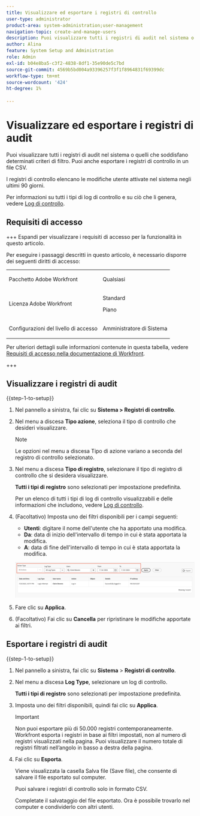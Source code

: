 ```yaml
---
title: Visualizzare ed esportare i registri di controllo
user-type: administrator
product-area: system-administration;user-management
navigation-topic: create-and-manage-users
description: Puoi visualizzare tutti i registri di audit nel sistema o quelli che soddisfano determinati criteri di filtro. Puoi anche esportare i registri di audit. I registri di controllo elencano le modifiche utente attivate nel sistema negli ultimi 90 giorni.
author: Alina
feature: System Setup and Administration
role: Admin
exl-id: b04e8ba5-c3f2-4838-8df1-35e90de5c7bd
source-git-commit: 4569b5bd004a93396257f3f1f8964831f69399dc
workflow-type: tm+mt
source-wordcount: '424'
ht-degree: 1%

---
```


# Visualizzare ed esportare i registri di audit

<!--
**DON'T DELETE, DRAFT OR HIDE THIS ARTICLE. IT IS LINKED TO THE PRODUCT, THROUGH THE CONTEXT SENSITIVE HELP LINKS. **
-->

Puoi visualizzare tutti i registri di audit nel sistema o quelli che soddisfano determinati criteri di filtro. Puoi anche esportare i registri di controllo in un file CSV.

I registri di controllo elencano le modifiche utente attivate nel sistema negli ultimi 90 giorni.

Per informazioni su tutti i tipi di log di controllo e su ciò che li genera, vedere [Log di controllo](../../../administration-and-setup/add-users/create-and-manage-users/audit-logs.md).

## Requisiti di accesso

+++ Espandi per visualizzare i requisiti di accesso per la funzionalità in questo articolo.

Per eseguire i passaggi descritti in questo articolo, è necessario disporre dei seguenti diritti di accesso:

<table style="table-layout:auto"> 
 <col> 
 <col> 
 <tbody> 
  <tr> 
   <td role="rowheader">Pacchetto Adobe Workfront</td> 
   <td><p>Qualsiasi</p></td> 
  </tr> 
  <tr> 
  <tr> 
   <td role="rowheader">Licenza Adobe Workfront</td> 
   <td><p>Standard</p>
       <p>Piano</p></td>
  </tr> 
  </tr> 
  <tr> 
   <td role="rowheader">Configurazioni del livello di accesso</td> 
   <td><p>Amministratore di Sistema</p></td>
  </tr> 
 </tbody> 
</table>

Per ulteriori dettagli sulle informazioni contenute in questa tabella, vedere [Requisiti di accesso nella documentazione di Workfront](/help/quicksilver/administration-and-setup/add-users/access-levels-and-object-permissions/access-level-requirements-in-documentation.md).

+++

## Visualizzare i registri di audit

{{step-1-to-setup}}

1. Nel pannello a sinistra, fai clic su **Sistema > Registri di controllo**.
1. Nel menu a discesa **Tipo azione**, seleziona il tipo di controllo che desideri visualizzare.

   >[!NOTE]
   >
   >Le opzioni nel menu a discesa Tipo di azione variano a seconda del registro di controllo selezionato.

1. Nel menu a discesa **Tipo di registro**, selezionare il tipo di registro di controllo che si desidera visualizzare.

   **Tutti i tipi di registro** sono selezionati per impostazione predefinita.

   Per un elenco di tutti i tipi di log di controllo visualizzabili e delle informazioni che includono, vedere [Log di controllo](../../../administration-and-setup/add-users/create-and-manage-users/audit-logs.md).

1. (Facoltativo) Imposta uno dei filtri disponibili per i campi seguenti:

   * **Utenti**: digitare il nome dell&#39;utente che ha apportato una modifica.
   * **Da**: data di inizio dell&#39;intervallo di tempo in cui è stata apportata la modifica.
   * **A**: data di fine dell&#39;intervallo di tempo in cui è stata apportata la modifica.

   ![Registri di controllo](assets/audit-logs.png)

1. Fare clic su **Applica**.
1. (Facoltativo) Fai clic su **Cancella** per ripristinare le modifiche apportate ai filtri.

## Esportare i registri di audit

{{step-1-to-setup}}

1. Nel pannello a sinistra, fai clic su **Sistema** > **Registri di controllo**.

1. Nel menu a discesa **Log Type**, selezionare un log di controllo.

   **Tutti i tipi di registro** sono selezionati per impostazione predefinita.

1. Imposta uno dei filtri disponibili, quindi fai clic su **Applica**.

   >[!IMPORTANT]
   >
   >Non puoi esportare più di 50.000 registri contemporaneamente. Workfront esporta i registri in base ai filtri impostati, non al numero di registri visualizzati nella pagina. Puoi visualizzare il numero totale di registri filtrati nell’angolo in basso a destra della pagina.

1. Fai clic su **Esporta**.

   Viene visualizzata la casella Salva file (Save file), che consente di salvare il file esportato sul computer.

   Puoi salvare i registri di controllo solo in formato CSV.

   Completate il salvataggio del file esportato. Ora è possibile trovarlo nel computer e condividerlo con altri utenti.
